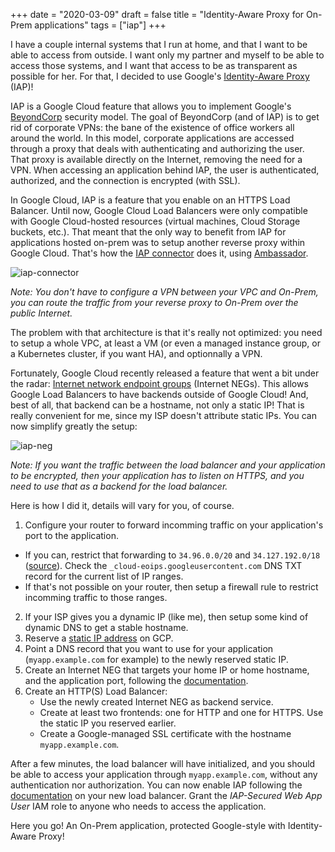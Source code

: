 +++
date = "2020-03-09"
draft = false
title = "Identity-Aware Proxy for On-Prem applications"
tags = ["iap"]
+++

I have a couple internal systems that I run at home, and that I want to be able to access from outside.
I want only my partner and myself to be able to access those systems, and I want that access to be as
transparent as possible for her. For that, I decided to use Google's
[Identity-Aware Proxy](https://cloud.google.com/iap) (IAP)!

IAP is a Google Cloud feature that allows you to implement
Google's [BeyondCorp](https://cloud.google.com/beyondcorp) security model. The goal of BeyondCorp (and of IAP) is
to get rid of corporate VPNs: the bane of the existence of office workers all around the world. In this model,
corporate applications are accessed through a proxy that deals with authenticating and authorizing the user.
That proxy is available directly on the Internet, removing the need for a VPN. When accessing an application
behind IAP, the user is authenticated, authorized, and the connection is encrypted (with SSL).

In Google Cloud, IAP is a feature that you enable on an HTTPS Load Balancer. Until now, Google Cloud Load Balancers
were only compatible with Google Cloud-hosted resources (virtual machines, Cloud Storage buckets, etc.). That meant
that the only way to benefit from IAP for applications hosted on-prem was to setup another reverse proxy within
Google Cloud. That's how the [IAP connector](https://cloud.google.com/iap/docs/enabling-on-prem-howto) does it,
using [Ambassador](https://www.envoyproxy.io/docs/envoy/latest/start/distro/ambassador).

![iap-connector](/img/iap-on-prem/iap-connector.png)

_Note: You don't have to configure a VPN between your VPC and On-Prem, you can route the traffic from your reverse
proxy to On-Prem over the public Internet._

The problem with that architecture is that it's really not optimized: you need to setup a whole VPC, at least a VM
(or even a managed instance group, or a Kubernetes cluster, if you want HA), and optionnally a VPN.

Fortunately, Google Cloud recently released a feature that went a bit under the radar:
[Internet network endpoint groups](https://cloud.google.com/load-balancing/docs/negs/internet-neg-concepts) (Internet NEGs).
This allows Google Load Balancers to have backends outside of Google Cloud! And, best of all, that backend can
be a hostname, not only a static IP! That is really convenient for me, since my ISP doesn't attribute static IPs.
You can now simplify greatly the setup:

![iap-neg](/img/iap-on-prem/iap-neg.png)

_Note: If you want the traffic between the load balancer and your application to be encrypted, then
your application has to listen on HTTPS, and you need to use that as a backend for the load balancer._

Here is how I did it, details will vary for you, of course.

1. Configure your router to forward incomming traffic on your application's port to the application.
  * If you can, restrict that forwarding to `34.96.0.0/20` and `34.127.192.0/18` ([source](https://cloud.google.com/load-balancing/docs/https/troubleshooting-ext-https-lbs#traffic_does_not_reach_the_endpoints)). Check the `_cloud-eoips.googleusercontent.com` DNS TXT record for the current list of IP ranges.
  * If that's not possible on your router, then setup a firewall rule to restrict incomming traffic to those ranges.
2. If your ISP gives you a dynamic IP (like me), then setup some kind of dynamic DNS to get a stable hostname.
3. Reserve a [static IP address](https://cloud.google.com/compute/docs/ip-addresses/reserve-static-external-ip-address)
   on GCP.
4. Point a DNS record that you want to use for your application (`myapp.example.com` for example) to
   the newly reserved static IP.
5. Create an Internet NEG that targets your home IP or home hostname, and the application port, following the
   [documentation](https://cloud.google.com/load-balancing/docs/negs/setting-up-internet-negs).
6. Create an HTTP(S) Load Balancer:
   * Use the newly created Internet NEG as backend service.
   * Create at least two frontends: one for HTTP and one for HTTPS. Use the static IP you reserved earlier.
   * Create a Google-managed SSL certificate with the hostname `myapp.example.com`.

After a few minutes, the load balancer will have initialized, and you should be able to access your application
through `myapp.example.com`, without any authentication nor authorization. You can now enable IAP following
the [documentation](https://cloud.google.com/iap/docs/enabling-compute-howto) on your new load balancer.
Grant the _IAP-Secured Web App User_ IAM role to anyone who needs to access the application.

Here you go! An On-Prem application, protected Google-style with Identity-Aware Proxy!